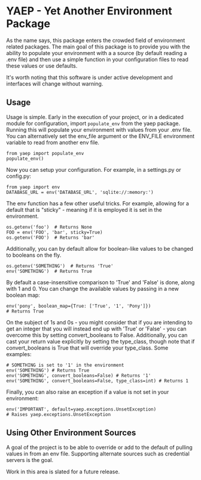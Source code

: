 YAEP - Yet Another Environment Package
======================================

As the name says, this package enters the crowded field of 
environment related packages.  The main goal of this package
is to provide you with the ability to populate your
environment with a a source (by default reading a .env file)
and then use a simple function in your configuration files
to read these values or use defaults.

It's worth noting that this software is under active
development and interfaces will change without warning.

Usage
-----

Usage is simple. Early in the execution of your project, or
in a dedicated module for configuration, import `populate_env`
from the yaep package.  Running this will populate your
environment with values from your .env file.  You can
alternatively set the env_file argument or the ENV_FILE
environment variable to read from another env file.

    from yaep import populate_env
    populate_env()

Now you can setup your configuration. For example, in a
settings.py or config.py:

    from yaep import env
    DATABASE_URL = env('DATABASE_URL', 'sqlite://:memory:')

The env function has a few other useful tricks.  For example,
allowing for a default that is "sticky" - meaning if it is
employed it is set in the environment.

    os.getenv('foo')  # Returns None
    FOO = env('FOO', 'bar', sticky=True)
    os.getenv('FOO')  # Returns 'bar'

Additionally, you can by default allow for boolean-like values
to be changed to booleans on the fly.

    os.getenv('SOMETHING')  # Returns 'True'
    env('SOMETHING')  # Returns True

By default a case-insensitive comparison to 'True' and 'False'
is done, along with 1 and 0.  You can change the available
values by passing in a new boolean map:

    env('pony', boolean_map={True: ['True', '1', 'Pony']})
    # Returns True

On the subject of 1s and 0s - you might consider that if
you are intending to get an integer that you will instead
end up with 'True' or 'False' - you can overcome this by
setting convert_booleans to False.  Additionally, you can
cast your return value explicitly by setting the type_class,
though note that if convert_booleans is True that will
override your type_class.  Some examples:

    # SOMETHING is set to '1' in the environment
    env('SOMETHING') # Returns True
    env('SOMETHING', convert_booleans=False) # Returns '1'
    env('SOMETHING', convert_booleans=False, type_class=int) # Returns 1

Finally, you can also raise an exception if a value is not
set in your environment:

    env('IMPORTANT', default=yaep.exceptions.UnsetException)
    # Raises yaep.exceptions.UnsetException


Using Other Environment Sources
-------------------------------

A goal of the project is to be able to override or add to the
default of pulling values in from an env file. Supporting
alternate sources such as credential servers is the goal.

Work in this area is slated for a future release.
